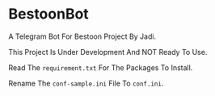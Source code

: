 # BestoonBot
A Telegram Bot For Bestoon Project By Jadi.

This Project Is Under Development And NOT Ready To Use.

Read The `requirement.txt` For The Packages To Install.

Rename The `conf-sample.ini` File To `conf.ini‍‍‍‍‍`.
